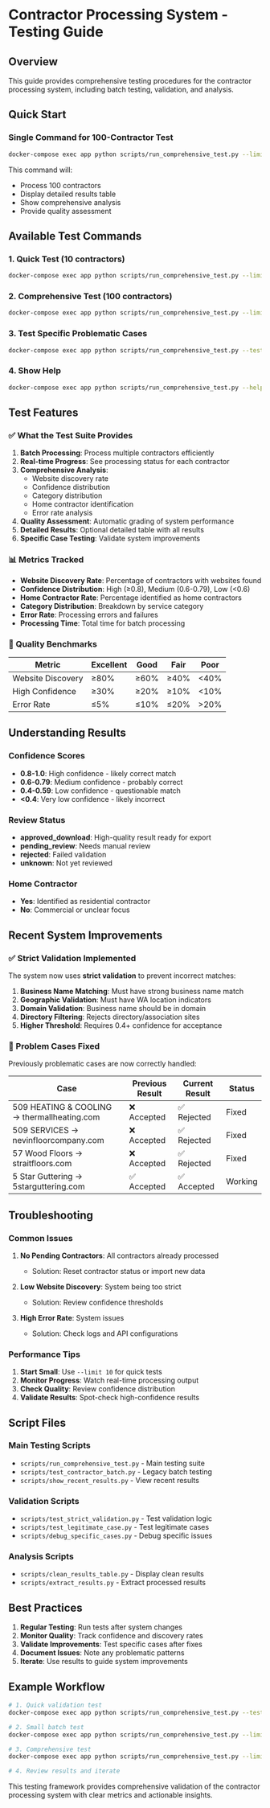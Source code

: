 # Contractor Processing System - Testing Guide

## Overview

This guide provides comprehensive testing procedures for the contractor processing system, including batch testing, validation, and analysis.

## Quick Start

### Single Command for 100-Contractor Test

```bash
docker-compose exec app python scripts/run_comprehensive_test.py --limit 100 --show-details
```

This command will:
- Process 100 contractors
- Display detailed results table
- Show comprehensive analysis
- Provide quality assessment

## Available Test Commands

### 1. Quick Test (10 contractors)
```bash
docker-compose exec app python scripts/run_comprehensive_test.py --limit 10
```

### 2. Comprehensive Test (100 contractors)
```bash
docker-compose exec app python scripts/run_comprehensive_test.py --limit 100 --show-details
```

### 3. Test Specific Problematic Cases
```bash
docker-compose exec app python scripts/run_comprehensive_test.py --test-specific
```

### 4. Show Help
```bash
docker-compose exec app python scripts/run_comprehensive_test.py --help
```

## Test Features

### ✅ What the Test Suite Provides

1. **Batch Processing**: Process multiple contractors efficiently
2. **Real-time Progress**: See processing status for each contractor
3. **Comprehensive Analysis**: 
   - Website discovery rate
   - Confidence distribution
   - Category distribution
   - Home contractor identification
   - Error rate analysis
4. **Quality Assessment**: Automatic grading of system performance
5. **Detailed Results**: Optional detailed table with all results
6. **Specific Case Testing**: Validate system improvements

### 📊 Metrics Tracked

- **Website Discovery Rate**: Percentage of contractors with websites found
- **Confidence Distribution**: High (≥0.8), Medium (0.6-0.79), Low (<0.6)
- **Home Contractor Rate**: Percentage identified as home contractors
- **Category Distribution**: Breakdown by service category
- **Error Rate**: Processing errors and failures
- **Processing Time**: Total time for batch processing

### 🎯 Quality Benchmarks

| Metric | Excellent | Good | Fair | Poor |
|--------|-----------|------|------|------|
| Website Discovery | ≥80% | ≥60% | ≥40% | <40% |
| High Confidence | ≥30% | ≥20% | ≥10% | <10% |
| Error Rate | ≤5% | ≤10% | ≤20% | >20% |

## Understanding Results

### Confidence Scores
- **0.8-1.0**: High confidence - likely correct match
- **0.6-0.79**: Medium confidence - probably correct
- **0.4-0.59**: Low confidence - questionable match
- **<0.4**: Very low confidence - likely incorrect

### Review Status
- **approved_download**: High-quality result ready for export
- **pending_review**: Needs manual review
- **rejected**: Failed validation
- **unknown**: Not yet reviewed

### Home Contractor
- **Yes**: Identified as residential contractor
- **No**: Commercial or unclear focus

## Recent System Improvements

### ✅ Strict Validation Implemented

The system now uses **strict validation** to prevent incorrect matches:

1. **Business Name Matching**: Must have strong business name match
2. **Geographic Validation**: Must have WA location indicators
3. **Domain Validation**: Business name should be in domain
4. **Directory Filtering**: Rejects directory/association sites
5. **Higher Threshold**: Requires 0.4+ confidence for acceptance

### 🎯 Problem Cases Fixed

Previously problematic cases are now correctly handled:

| Case | Previous Result | Current Result | Status |
|------|----------------|----------------|---------|
| 509 HEATING & COOLING → thermallheating.com | ❌ Accepted | ✅ Rejected | Fixed |
| 509 SERVICES → nevinfloorcompany.com | ❌ Accepted | ✅ Rejected | Fixed |
| 57 Wood Floors → straitfloors.com | ❌ Accepted | ✅ Rejected | Fixed |
| 5 Star Guttering → 5starguttering.com | ✅ Accepted | ✅ Accepted | Working |

## Troubleshooting

### Common Issues

1. **No Pending Contractors**: All contractors already processed
   - Solution: Reset contractor status or import new data

2. **Low Website Discovery**: System being too strict
   - Solution: Review confidence thresholds

3. **High Error Rate**: System issues
   - Solution: Check logs and API configurations

### Performance Tips

1. **Start Small**: Use `--limit 10` for quick tests
2. **Monitor Progress**: Watch real-time processing output
3. **Check Quality**: Review confidence distribution
4. **Validate Results**: Spot-check high-confidence results

## Script Files

### Main Testing Scripts
- `scripts/run_comprehensive_test.py` - Main testing suite
- `scripts/test_contractor_batch.py` - Legacy batch testing
- `scripts/show_recent_results.py` - View recent results

### Validation Scripts
- `scripts/test_strict_validation.py` - Test validation logic
- `scripts/test_legitimate_case.py` - Test legitimate cases
- `scripts/debug_specific_cases.py` - Debug specific issues

### Analysis Scripts
- `scripts/clean_results_table.py` - Display clean results
- `scripts/extract_results.py` - Extract processed results

## Best Practices

1. **Regular Testing**: Run tests after system changes
2. **Monitor Quality**: Track confidence and discovery rates
3. **Validate Improvements**: Test specific cases after fixes
4. **Document Issues**: Note any problematic patterns
5. **Iterate**: Use results to guide system improvements

## Example Workflow

```bash
# 1. Quick validation test
docker-compose exec app python scripts/run_comprehensive_test.py --test-specific

# 2. Small batch test
docker-compose exec app python scripts/run_comprehensive_test.py --limit 10

# 3. Comprehensive test
docker-compose exec app python scripts/run_comprehensive_test.py --limit 100 --show-details

# 4. Review results and iterate
```

This testing framework provides comprehensive validation of the contractor processing system with clear metrics and actionable insights. 